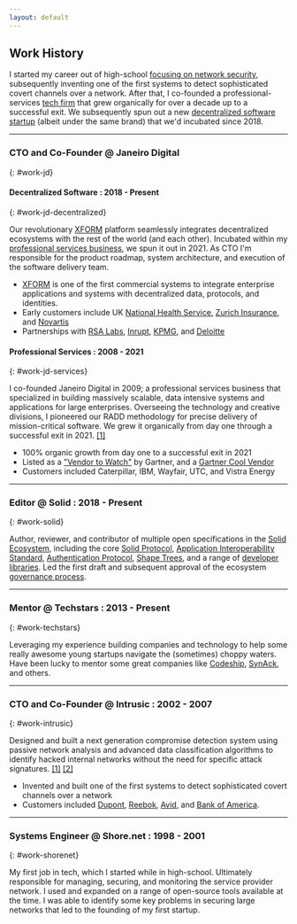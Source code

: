 ```yaml
---
layout: default
---
```


## Work History

I started my career out of high-school [focusing on network security](#work-intrusic), 
subsequently inventing one of the first systems to detect sophisticated covert channels over a network. 
After that, I co-founded a professional-services [tech firm](#work-jd) that grew
organically for over a decade up to a successful exit. We subsequently spun out 
a new [decentralized software startup](#work-jd-decentralized) (albeit under
the same brand) that we'd incubated since 2018.
   
----

### CTO and Co-Founder @ Janeiro Digital  
{: #work-jd}

#### Decentralized Software : 2018 - Present
{: #work-jd-decentralized}

Our revolutionary [XFORM](https://www.janeirodigital.com/xform/) platform seamlessly integrates decentralized 
ecosystems with the rest of the world (and each other). Incubated within my 
[professional services business](#work-jd-services), we spun it out in 2021.
As CTO I'm responsible for the product roadmap, system architecture, and 
execution of the software delivery team.

- [XFORM](https://www.janeirodigital.com/xform/) is one of the 
  first commercial systems to integrate enterprise applications and systems with 
  decentralized data, protocols, and identities.
- Early customers include UK [National Health Service](https://nhs.uk),
  [Zurich Insurance](https://www.zurich.com/), and [Novartis](https://novartis.com) 
- Partnerships with [RSA Labs](https://www.janeirodigital.com/blog/new-partnership-brings-enterprise-security-to-the-decentralized-web/), 
  [Inrupt](https://inrupt.com), [KPMG](https://home.kpmg/), and [Deloitte](https://www.deloitte.com/)

#### Professional Services : 2008 - 2021
{: #work-jd-services}

I co-founded Janeiro Digital in 2009; a professional services business that
specialized in building massively scalable, data intensive systems and
applications for large enterprises. Overseeing the technology and creative divisions, 
I pioneered our RADD methodology for precise delivery of mission-critical 
software. We grew it organically from day one through a successful exit in 2021.
[[1]](https://www.inc.com/peter-cohan/i-was-blown-away-by-how-these-brothers-built-a-25.html)

* 100% organic growth from day one to a successful exit in 2021
* Listed as a ["Vendor to Watch"](https://www.businesswire.com/news/home/20170315005824/en/Janeiro-Digital-Named-a-Vendor-to-Watch-by-Gartner)
  by Gartner, and a [Gartner Cool Vendor](https://www.businesswire.com/news/home/20170518005703/en/Janeiro-Digital-Named-a-Business-and-IT-Services-Cool-Vendor-by-Gartner)
* Customers included Caterpillar, IBM, Wayfair, UTC, and Vistra Energy

----

### Editor @ Solid : 2018 - Present
{: #work-solid}

Author, reviewer, and contributor of multiple open specifications in the [Solid Ecosystem](https://solidproject.org), 
including the core [Solid Protocol](https://solidproject.org/TR/protocol), 
[Application Interoperability Standard](https://solid.github.io/data-interoperability-panel/specification/),
[Authentication Protocol](https://solid.github.io/solid-oidc/), [Shape Trees](https://shapetrees.org/TR/specification/),
and a range of [developer libraries](decentralized). Led the first draft and subsequent 
approval of the ecosystem [governance process](https://github.com/solid/process).

----

### Mentor @ Techstars : 2013 - Present
{: #work-techstars}

Leveraging my experience building companies and technology to help some really 
awesome young startups navigate the (sometimes) choppy waters. Have been lucky to
mentor some great companies like [Codeship](https://www.cloudbees.com/products/codeship), 
[SynAck](https://www.synack.com/), and others.

----

### CTO and Co-Founder @ Intrusic : 2002 - 2007
{: #work-intrusic}

Designed and built a next generation compromise detection system using passive 
network analysis and advanced data classification algorithms to identify 
hacked internal networks without the need for specific attack signatures. [[1]](https://www.baltimoresun.com/news/bs-xpm-2004-03-04-0403040090-story.html)
[[2]](https://www.eweek.com/security/security-start-up-seeks-to-spot-solve-compromises/)

- Invented and built one of the first systems to detect sophisticated covert
channels over a network
- Customers included [Dupont](https://www.dupont.com/), [Reebok](https://reebok.com), 
  [Avid](https://avid.com), and [Bank of America](https://bankofamerica.com).  

----

### Systems Engineer @ Shore.net : 1998 - 2001
{: #work-shorenet}

My first job in tech, which I started while in high-school. Ultimately 
responsible for managing, securing, and monitoring the service provider network. 
I used and expanded on a range of
open-source tools available at the time. I was able to identify some key problems 
in securing large networks that led to the founding of my first startup.
